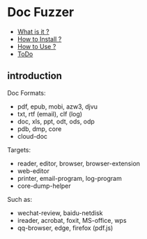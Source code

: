 # Doc Fuzzer
* [What is it ?](#introduction)
* [How to Install ?](#install)
* [How to Use ?](#fuzz)
* [ToDo](#todo)

## introduction
Doc Formats:
- pdf, epub, mobi, azw3, djvu
- txt, rtf (email), clf (log) 
- doc, xls, ppt, odt, ods, odp
- pdb, dmp, core
- cloud-doc

Targets:
- reader, editor, browser, browser-extension
- web-editor
- printer, email-program, log-program
- core-dump-helper

Such as:
- wechat-review, baidu-netdisk
- ireader, acrobat, foxit, MS-office, wps
- qq-browser, edge, firefox (pdf.js)

